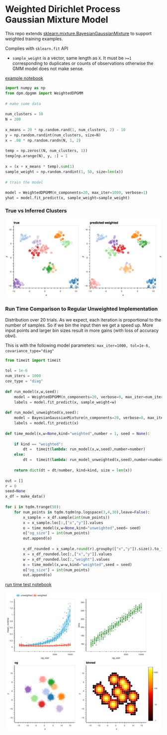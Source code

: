 # Weighted Dirichlet Process Gaussian Mixture Model 
This repo extends [sklearn.mixture.BayesianGaussianMixture](https://scikit-learn.org/stable/modules/generated/sklearn.mixture.BayesianGaussianMixture.html) to support weighted training examples.

Complies with `sklearn.fit` API
-  `sample_weight` is a vector, same length as `X`. It must be `>=1` corresponding to duplicates or counts of observations otherwise the GMM model does not make sense.

[example notebook](example.ipynb)

```python
import numpy as np
from dpm.dpgmm import WeightedDPGMM

# make some data

num_clusters = 10
N = 200

x_means = 20 * np.random.rand(1, num_clusters, 2) - 10
y = np.random.randint(num_clusters, size=N)
x = .08 * np.random.randn(N, 1, 2)

temp = np.zeros((N, num_clusters, 1))
temp[np.arange(N), y, :] = 1

x = (x + x_means * temp).sum(1)
sample_weight = np.random.randint(1, 50, size=len(x))

# train the model

model = WeightedDPGMM(n_components=20, max_iter=1000, verbose=1)
yhat = model.fit_predict(x, sample_weight=sample_weight)

```
### True vs Inferred Clusters
![True vs Inferred Clusters](imgs/sample.png)

### Run Time Comparison to Regular Unweighted Implementation
Distribution over 20 trials. As we expect, each iteration is proportional to the number of samples. So if we bin the input then we get a speed up. More input points and larger bin sizes result in more gains (with loss of accuracy obvi). 

This is with the following model parameters: `max_iter=1000, tol=1e-6, covariance_type="diag"`

```python
from timeit import timeit

tol = 1e-6
num_iters = 1000
cov_type = "diag"

def run_model(x,w,seed):
    model = WeightedDPGMM(n_components=20, verbose=0, max_iter=num_iters, tol=tol, covariance_type=cov_type,random_state=seed)
    labels = model.fit_predict(x, sample_weight=w)
    
def run_model_unweighted(x,seed):
    model = BayesianGaussianMixture(n_components=20, verbose=0, max_iter=num_iters, tol=tol, covariance_type=cov_type,random_state=seed)
    labels = model.fit_predict(x)
    
def time_model(x,w=None,kind="weighted",number = 1, seed = None):
    
    if kind == "weighted":
        dt =  timeit(lambda: run_model(x,w,seed),number=number)
    else:
        dt =  timeit(lambda: run_model_unweighted(x,seed),number=number)
        
    return dict(dt = dt/number, kind=kind, size = len(x))

out = []
r = 0
seed=None
x_df = make_data()

for i in tqdm.trange(50):
    for num_points in tqdm.tqdm(np.logspace(3,4,30),leave=False):
        x_sample = x_df.sample(int(num_points))
        x = x_sample.loc[:,["x","y"]].values
        o = time_model(x,w=None,kind="unweighted",seed= seed)
        o["og_size"] = int(num_points)
        out.append(o)

        x_df_rounded = x_sample.round(r).groupby(["x","y"]).size().to_frame("weight").reset_index()
        x = x_df_rounded.loc[:,["x","y"]].values
        w = x_df_rounded.loc[:,"weight"].values
        o = time_model(x,w=w,kind="weighted",seed = seed)
        o["og_size"] = int(num_points)
        out.append(o)

```

[run time test notebook](runtime_test.ipynb)

![True vs Inferred Clusters](imgs/runtime.png)





